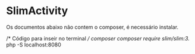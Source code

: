 # SlimActivity
Os documentos abaixo não contem o composer, é necessário instalar.

/* Código para inseir no terminal */
composer
composer require slim/slim:3.*
php -S localhost:8080

